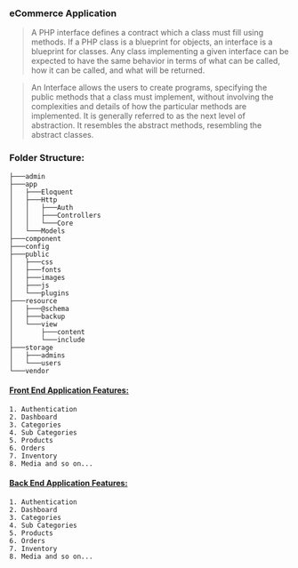 ### eCommerce Application
> A PHP interface defines a contract which a class must fill using methods. If a PHP class is a blueprint for objects, an interface is a blueprint for classes. Any class implementing a given interface can be expected to have the same behavior in terms of what can be called, how it can be called, and what will be returned.

> An Interface allows the users to create programs, specifying the public methods that a class must implement, without involving the complexities and details of how the particular methods are implemented. It is generally referred to as the next level of abstraction. It resembles the abstract methods, resembling the abstract classes.


### Folder Structure:
```
├───admin
├───app
│   ├───Eloquent
│   ├───Http
│   │   ├───Auth
│   │   ├───Controllers
│   │   └───Core
│   └───Models
├───component
├───config
├───public
│   ├───css
│   ├───fonts
│   ├───images
│   ├───js
│   └───plugins
├───resource
│   ├───@schema
│   ├───backup
│   └───view
│       ├───content
│       └───include
├───storage
│   ├───admins
│   └───users
└───vendor
```

#### [Front End Application Features:](https://ecommerce-app.com/)

	1. Authentication 
	2. Dashboard
	3. Categories
	4. Sub Categories
	5. Products
	6. Orders
	7. Inventory
	8. Media and so on...

#### [Back End Application Features:](https://ecommerce-app.com/admin-login)

	1. Authentication 
	2. Dashboard
	3. Categories
	4. Sub Categories
	5. Products
	6. Orders
	7. Inventory
	8. Media and so on...

  



